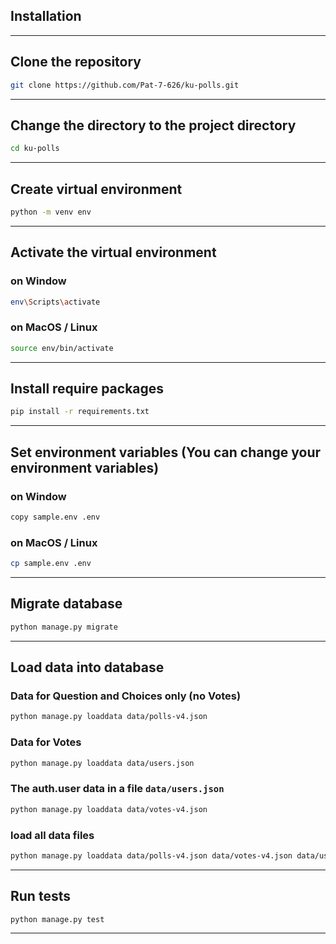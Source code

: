 ## Installation

---

## Clone the repository

```bash
git clone https://github.com/Pat-7-626/ku-polls.git
```

---

## Change the directory to the project directory

```bash
cd ku-polls
```

---

## Create virtual environment

```bash
python -m venv env
```

---

## Activate the virtual environment

### on Window

```bash
env\Scripts\activate
 ```

### on MacOS / Linux

```bash
source env/bin/activate
```

---

## Install require packages

```bash
pip install -r requirements.txt
```

---

## Set environment variables (You can change your environment variables)

### on Window

```bash
copy sample.env .env
 ```

### on MacOS / Linux

```bash
cp sample.env .env
```

---

## Migrate database

```bash
python manage.py migrate
```

---

## Load data into database

### Data for Question and Choices only (no Votes)

```bash
python manage.py loaddata data/polls-v4.json
```

### Data for Votes

```bash
python manage.py loaddata data/users.json
```

### The auth.user data in a file ```data/users.json```

```bash
python manage.py loaddata data/votes-v4.json
```

### load all data files

```bash
python manage.py loaddata data/polls-v4.json data/votes-v4.json data/users.json
```

---

## Run tests

```bash
python manage.py test
```

---
